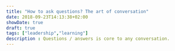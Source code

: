 ```yaml
---
title: "How to ask questions? The art of conversation"
date: 2018-09-23T14:13:38+02:00
showDate: true
draft: true
tags: ["leadership","learning"]
description : Questions / answers is core to any conversation.
---
```

